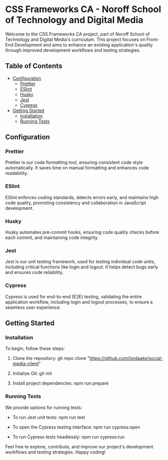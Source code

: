# CSS Frameworks CA - Noroff School of Technology and Digital Media

Welcome to the CSS Frameworks CA project, part of Noroff School of Technology and Digital Media's curriculum. This project focuses on Front-End Development and aims to enhance an existing application's quality through improved development workflows and testing strategies.

## Table of Contents

- [Configuration](#configuration)
  - [Prettier](#prettier)
  - [ESlint](#eslint)
  - [Husky](#husky)
  - [Jest](#jest)
  - [Cypress](#cypress)
- [Getting Started](#getting-started)
  - [Installation](#installation)
  - [Running Tests](#running-tests)

## Configuration

### Prettier

Prettier is our code formatting tool, ensuring consistent code style automatically. It saves time on manual formatting and enhances code readability.

### ESlint

ESlint enforces coding standards, detects errors early, and maintains high code quality, promoting consistency and collaboration in JavaScript development.

### Husky

Husky automates pre-commit hooks, ensuring code quality checks before each commit, and maintaining code integrity.

### Jest

Jest is our unit testing framework, used for testing individual code units, including critical functions like login and logout. It helps detect bugs early and ensures code reliability.

### Cypress

Cypress is used for end-to-end (E2E) testing, validating the entire application workflow, including login and logout processes, to ensure a seamless user experience.

## Getting Started

### Installation

To begin, follow these steps:

1. Clone the repository:
   gh repo clone "https://github.com/lordaake/social-media-client"

2. Initialize Git:
   git init

3. Install project dependencies:
   npm run prepare

### Running Tests

We provide options for running tests:

- To run Jest unit tests:
  npm run test

- To open the Cypress testing interface:
  npm run cypress:open

- To run Cypress tests headlessly:
  npm run cypress:run

Feel free to explore, contribute, and improve our project's development workflows and testing strategies. Happy coding!

